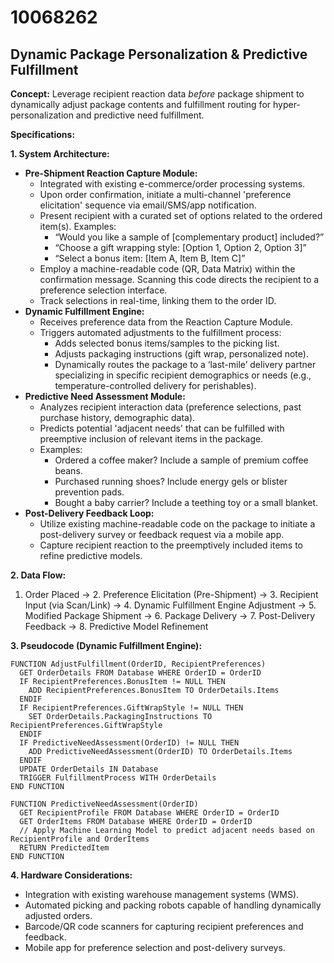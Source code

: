 # 10068262

## Dynamic Package Personalization & Predictive Fulfillment

**Concept:** Leverage recipient reaction data *before* package shipment to dynamically adjust package contents and fulfillment routing for hyper-personalization and predictive need fulfillment.

**Specifications:**

**1. System Architecture:**

*   **Pre-Shipment Reaction Capture Module:**
    *   Integrated with existing e-commerce/order processing systems.
    *   Upon order confirmation, initiate a multi-channel 'preference elicitation' sequence via email/SMS/app notification.
    *   Present recipient with a curated set of options related to the ordered item(s). Examples:
        *   “Would you like a sample of [complementary product] included?”
        *   “Choose a gift wrapping style: [Option 1, Option 2, Option 3]”
        *   “Select a bonus item: [Item A, Item B, Item C]”
    *   Employ a machine-readable code (QR, Data Matrix) within the confirmation message. Scanning this code directs the recipient to a preference selection interface.
    *   Track selections in real-time, linking them to the order ID.
*   **Dynamic Fulfillment Engine:**
    *   Receives preference data from the Reaction Capture Module.
    *   Triggers automated adjustments to the fulfillment process:
        *   Adds selected bonus items/samples to the picking list.
        *   Adjusts packaging instructions (gift wrap, personalized note).
        *   Dynamically routes the package to a ‘last-mile’ delivery partner specializing in specific recipient demographics or needs (e.g., temperature-controlled delivery for perishables).
*   **Predictive Need Assessment Module:**
    *   Analyzes recipient interaction data (preference selections, past purchase history, demographic data).
    *   Predicts potential 'adjacent needs' that can be fulfilled with preemptive inclusion of relevant items in the package.
    *   Examples:
        *   Ordered a coffee maker? Include a sample of premium coffee beans.
        *   Purchased running shoes? Include energy gels or blister prevention pads.
        *   Bought a baby carrier? Include a teething toy or a small blanket.
*   **Post-Delivery Feedback Loop:**
    *   Utilize existing machine-readable code on the package to initiate a post-delivery survey or feedback request via a mobile app.
    *   Capture recipient reaction to the preemptively included items to refine predictive models.

**2. Data Flow:**

1.  Order Placed -> 2. Preference Elicitation (Pre-Shipment) -> 3. Recipient Input (via Scan/Link) -> 4. Dynamic Fulfillment Engine Adjustment -> 5. Modified Package Shipment -> 6. Package Delivery -> 7. Post-Delivery Feedback -> 8. Predictive Model Refinement

**3. Pseudocode (Dynamic Fulfillment Engine):**

```
FUNCTION AdjustFulfillment(OrderID, RecipientPreferences)
  GET OrderDetails FROM Database WHERE OrderID = OrderID
  IF RecipientPreferences.BonusItem != NULL THEN
    ADD RecipientPreferences.BonusItem TO OrderDetails.Items
  ENDIF
  IF RecipientPreferences.GiftWrapStyle != NULL THEN
    SET OrderDetails.PackagingInstructions TO RecipientPreferences.GiftWrapStyle
  ENDIF
  IF PredictiveNeedAssessment(OrderID) != NULL THEN
    ADD PredictiveNeedAssessment(OrderID) TO OrderDetails.Items
  ENDIF
  UPDATE OrderDetails IN Database
  TRIGGER FulfillmentProcess WITH OrderDetails
END FUNCTION

FUNCTION PredictiveNeedAssessment(OrderID)
  GET RecipientProfile FROM Database WHERE OrderID = OrderID
  GET OrderItems FROM Database WHERE OrderID = OrderID
  // Apply Machine Learning Model to predict adjacent needs based on RecipientProfile and OrderItems
  RETURN PredictedItem
END FUNCTION
```

**4. Hardware Considerations:**

*   Integration with existing warehouse management systems (WMS).
*   Automated picking and packing robots capable of handling dynamically adjusted orders.
*   Barcode/QR code scanners for capturing recipient preferences and feedback.
*   Mobile app for preference selection and post-delivery surveys.